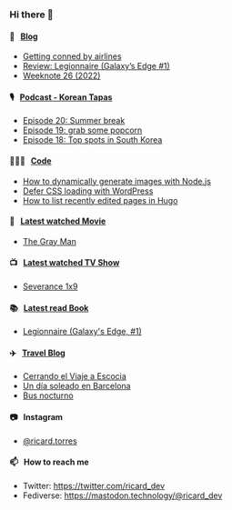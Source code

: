 ### Hi there 👋

#### 📝 &nbsp;&nbsp;[Blog](https://ricard.blog)

- [Getting conned by airlines](https://ricard.blog/rant/getting-conned-by-airlines/)
- [Review: Legionnaire (Galaxy’s Edge #1)](https://ricard.blog/review/legionnaire/)
- [Weeknote 26 (2022)](https://ricard.blog/weeknote/week-26-2022/)

#### 🎙 &nbsp;&nbsp;[Podcast - Korean Tapas](https://koreantapas.show/)

- [Episode 20: Summer break](https://anchor.fm/korean-tapas/episodes/Episode-20-Summer-break-e1m0mtv)
- [Episode 19: grab some popcorn](https://anchor.fm/korean-tapas/episodes/Episode-19-grab-some-popcorn-e1l68ul)
- [Episode 18: Top spots in South Korea](https://anchor.fm/korean-tapas/episodes/Episode-18-Top-spots-in-South-Korea-e1k57la)

#### 👨🏻‍💻 &nbsp;&nbsp;[Code](https://ricard.dev)

- [How to dynamically generate images with Node.js](https://ricard.dev/how-to-dynamically-generate-images-with-node-js/)
- [Defer CSS loading with WordPress](https://ricard.dev/defer-css-loading-with-wordpress/)
- [How to list recently edited pages in Hugo](https://ricard.dev/how-to-list-recently-edited-pages-in-hugo/)

#### 🍿 &nbsp;&nbsp;[Latest watched Movie](https://quicoto.github.io/reviews/movies/)

- [The Gray Man](https://quicoto.github.io/reviews/movies/the-gray-man/)

#### 📺 &nbsp;&nbsp;[Latest watched TV Show](https://quicoto.github.io/reviews/tv-shows)

- [Severance 1x9](https://quicoto.github.io/reviews/tv-shows/severance/1x9/)

#### 📚 &nbsp;&nbsp;[Latest read Book](https://ricard.blog/books/)

- [Legionnaire (Galaxy&#39;s Edge, #1)](https://www.goodreads.com/review/show/3471333040?utm_medium=api&amp;utm_source=rss)

#### ✈️ &nbsp;&nbsp;[Travel Blog](https://www.quicoto.com/)

- [Cerrando el Viaje a Escocia](https://www.quicoto.com/cerrando-el-viaje-a-escocia/)
- [Un día soleado en Barcelona](https://www.quicoto.com/un-dia-soleado-en-barcelona/)
- [Bus nocturno](https://www.quicoto.com/bus-nocturno/)

#### 📷 &nbsp;&nbsp;Instagram
- [@ricard.torres](https://www.instagram.com/ricard.torres/)

#### 📫 &nbsp;&nbsp;How to reach me

- Twitter: https://twitter.com/ricard_dev
- Fediverse: https://mastodon.technology/@ricard_dev
